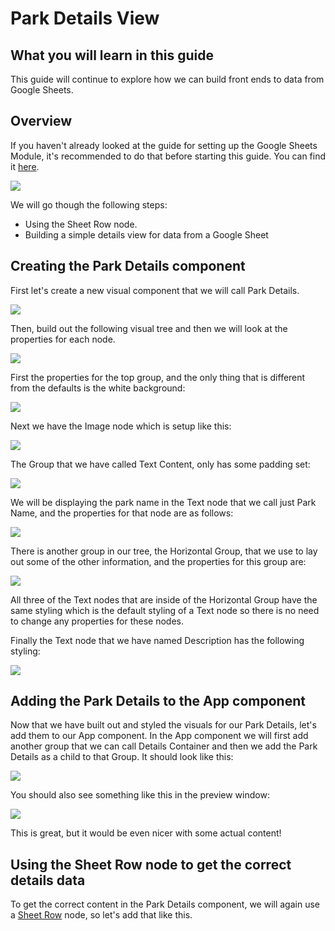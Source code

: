 # Park Details View

## What you will learn in this guide
This guide will continue to explore how we can build front ends to data from Google Sheets. 

## Overview
If you haven't already looked at the guide for setting up the Google Sheets Module, it's recommended to do that before starting this guide. You can find it [here](modules/gsheets/guides/setting-up/).

<div class="ndl-image-with-background l">

![](park-details.png)

</div>

We will go though the following steps:
* Using the Sheet Row node.
* Building a simple details view for data from a Google Sheet

## Creating the Park Details component

First let's create a new visual component that we will call Park Details.
<div class="ndl-image-with-background l">

![](park-details-new-comp.png)

</div>

Then, build out the following visual tree and then we will look at the properties for each node.
<div class="ndl-image-with-background l">

![](park-details-node-tree.png)

</div>

First the properties for the top group, and the only thing that is different from the defaults is the white background:
<div class="ndl-image-with-background ">

![](top-group-props.png)

</div>

Next we have the Image node which is setup like this:
<div class="ndl-image-with-background ">

![](image-props.png)

</div>

The Group that we have called Text Content, only has some padding set:
<div class="ndl-image-with-background l">

![](text-content-props.png)

</div>

We will be displaying the park name in the Text node that we call just Park Name, and the properties for that node are as follows:

<div class="ndl-image-with-background l">

![](park-name-props.png)

</div>

There is another group in our tree, the Horizontal Group, that we use to lay out some of the other information, and the properties for this group are:

<div class="ndl-image-with-background l">

![](hgroup-props.png)

</div>

All three of the Text nodes that are inside of the Horizontal Group have the same styling which is the default styling of a Text node so there is no need to change any properties for these nodes.

Finally the Text node that we have named Description has the following styling:
<div class="ndl-image-with-background ">

![](description-props.png)

</div>



## Adding the Park Details to the App component

Now that we have built out and styled the visuals for our Park Details, let's add them to our App component. In the App component we will first add another group that we can call Details Container and then we add the Park Details as a child to that Group. It should look like this:
<div class="ndl-image-with-background l">

![](app-comp-with-deets.png)

</div>

You should also see something like this in the preview window:
<div class="ndl-image-with-background l">

![](deets-preview-no-data.png)

</div>

This is great, but it would be even nicer with some actual content!

## Using the Sheet Row node to get the correct details data

To get the correct content in the Park Details component, we will again use a [Sheet Row](/modules/gsheets/node-docs/sheet-row/) node, so let's add that like this.